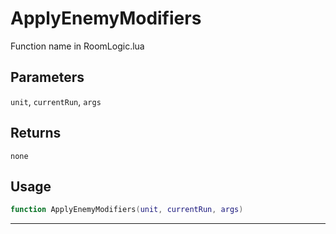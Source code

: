 # ApplyEnemyModifiers
Function name in RoomLogic.lua
## Parameters
`unit`, `currentRun`, `args`
## Returns
`none`
## Usage
```lua
function ApplyEnemyModifiers(unit, currentRun, args)
```
---
